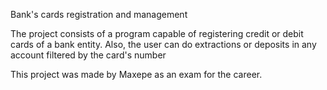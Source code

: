 Bank's cards registration and management

The project consists of a program capable
of registering credit or debit cards of a bank entity.
Also, the user can do extractions or deposits in any account
filtered by the card's number

This project was made by Maxepe as an exam for the career.

